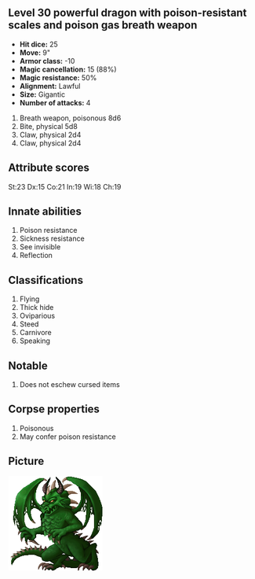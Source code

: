 ## Level 30 powerful dragon with poison-resistant scales and poison gas breath weapon

- **Hit dice:** 25
- **Move:** 9"
- **Armor class:** -10
- **Magic cancellation:** 15 (88%)
- **Magic resistance:** 50%
- **Alignment:** Lawful
- **Size:** Gigantic
- **Number of attacks:** 4
1. Breath weapon, poisonous 8d6
2. Bite, physical 5d8
3. Claw, physical 2d4
4. Claw, physical 2d4

## Attribute scores

St:23 Dx:15 Co:21 In:19 Wi:18 Ch:19

## Innate abilities

1. Poison resistance
2. Sickness resistance
3. See invisible
4. Reflection

## Classifications

1. Flying
2. Thick hide
3. Oviparious
4. Steed
5. Carnivore
6. Speaking

## Notable

1. Does not eschew cursed items

## Corpse properties

1. Poisonous
2. May confer poison resistance

## Picture

![Ancient green dragon](https://github.com/hyvanmielenpelit/GnollHackTileSet/blob/main/Monsters/ancient_green_dragon/ancient_green_dragon.png?raw=true)
